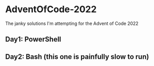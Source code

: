 # AdventOfCode-2022

The janky solutions I'm attempting for the Advent of Code 2022

## Day1: PowerShell
## Day2: Bash (this one is painfully slow to run)